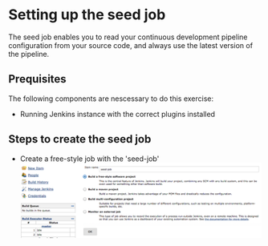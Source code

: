 # Setting up the seed job

The seed job enables you to read your continuous development pipeline configuration from your source code, and always use the latest version of the pipeline.

## Prequisites

The following components are nescessary to do this exercise:

- Running Jenkins instance with the correct plugins installed

## Steps to create the seed job

- Create a free-style job with the 'seed-job'
![create free-style job 'seed-job'](images/freestyle-job-01.png) 
